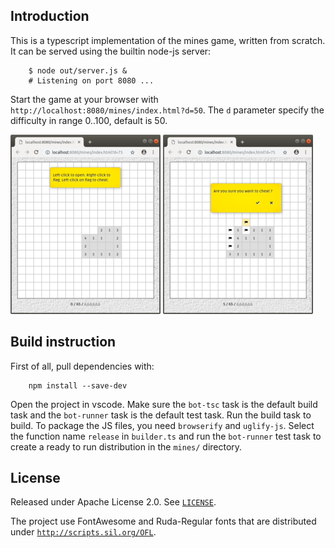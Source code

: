## Introduction ##
This is a typescript implementation of the mines game, written from scratch. It can be served using the builtin node-js server:
```
    $ node out/server.js &
    # Listening on port 8080 ...
```
Start the game at your browser with `http://localhost:8080/mines/index.html?d=50`. The `d` parameter specify the difficulty in range 0..100, default is 50.

[![Screenshot](screenshots/mines-01-tn.png)](screenshots/mines-01.png) [![Screenshot](screenshots/mines-02-tn.png)](screenshots/mines-02.png)

## Build instruction ##
First of all, pull dependencies with:
```
    npm install --save-dev
```
Open the project in vscode. Make sure the `bot-tsc` task is the default build task and the `bot-runner` task is the default test task. Run the build task to build. To package the JS files, you need `browserify` and `uglify-js`. Select the function name `release` in `builder.ts` and run the `bot-runner` test task to create a ready to run distribution in the `mines/` directory.

## License ##
Released under Apache License 2.0. See [`LICENSE`](LICENSE).

The project use FontAwesome and Ruda-Regular fonts that are distributed under [`http://scripts.sil.org/OFL`](OFL.txt).

